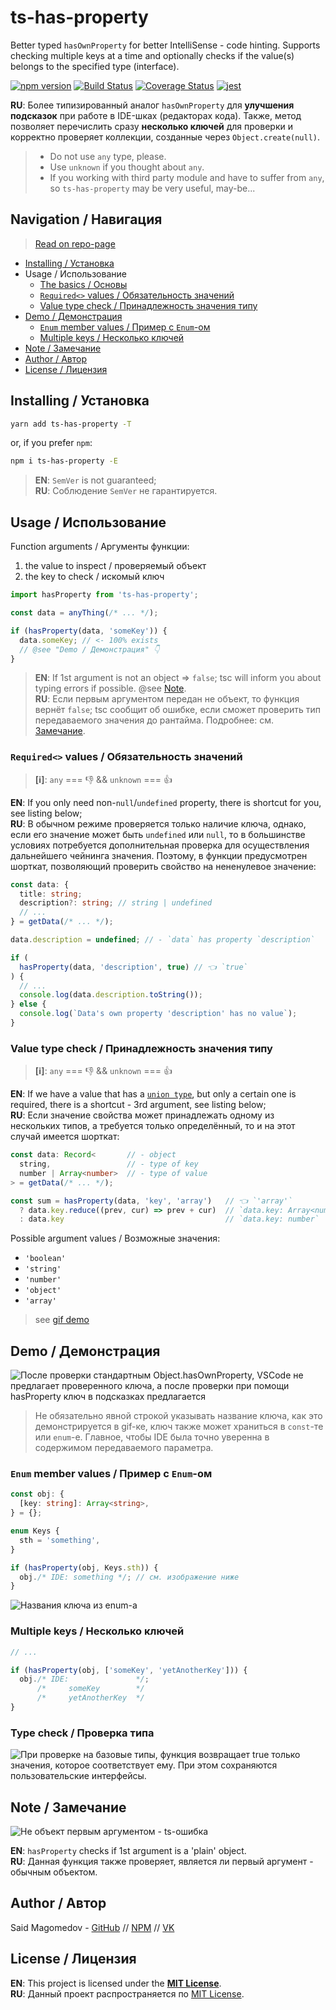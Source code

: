 # ts-has-property

Better typed `hasOwnProperty` for better IntelliSense - code hinting. Supports checking multiple keys at a time and optionally checks if the value(s) belongs to the specified type (interface).

[![npm version](https://badge.fury.io/js/ts-has-property.svg)](https://badge.fury.io/js/ts-has-property)
[![Build Status](https://travis-ci.com/said-m/ts-has-property.svg?branch=master)](https://travis-ci.com/said-m/ts-has-property)
[![Coverage Status](https://coveralls.io/repos/github/said-m/ts-has-property/badge.svg?branch=master)](https://coveralls.io/github/said-m/ts-has-property?branch=master)
[![jest](https://jestjs.io/img/jest-badge.svg)](https://github.com/facebook/jest)

**RU**: Более типизированный аналог `hasOwnProperty` для **улучшения подсказок** при работе в IDE-шках (редакторах кода). Также, метод позволяет перечислить сразу **несколько ключей** для проверки и корректно проверяет коллекции, созданные через `Object.create(null)`.

> * Do not use `any` type, please.
> * Use `unknown` if you thought about `any`.
> * If you working with third party module and have to suffer from `any`, so `ts-has-property` may be very useful, may-be...

## Navigation / Навигация

> [Read on repo-page](./README.md)

* [Installing / Установка](#Installing--Установка)
* Usage / Использование
  * [The basics / Основы](#Usage--Использование)
  * [`Required<>` values / Обязательность значений](#Required-values--Обязательность-значений)
  * [Value type check / Принадлежность значения типу](#Value-type-check--Принадлежность-значения-типу)
* [Demo / Демонстрация](#Demo--Демонстрация)
  * [`Enum` member values / Пример с `Enum`-ом](#Enum-member-values--Пример-с-Enum-ом)
  * [Multiple keys / Несколько ключей](#Multiple-keys--Несколько-ключей)
* [Note / Замечание](#Note--Замечание)
* [Author / Автор](#Author--Автор)
* [License / Лицензия](#License--Лицензия)

## Installing / Установка

```bash
yarn add ts-has-property -T
```
or, if you prefer `npm`:
```bash
npm i ts-has-property -E
```

> **EN**: `SemVer` is not guaranteed; \
> **RU**: Соблюдение `SemVer` не гарантируется.

## Usage / Использование

Function arguments / Аргументы функции:
1. the value to inspect / проверяемый объект
2. the key to check / искомый ключ

```ts
import hasProperty from 'ts-has-property';

const data = anyThing(/* ... */);

if (hasProperty(data, 'someKey')) {
  data.someKey; // <- 100% exists
  // @see "Demo / Демонстрация" 👇
}
```

> **EN**: If 1st argument is not an object => `false`; tsc will inform you about typing errors if possible. @see [Note](#note--замечание). \
> **RU**: Если первым аргументом передан не объект, то функция вернёт `false`; tsc сообщит об ошибке, если сможет проверить тип передаваемого значения до рантайма. Подробнее: см. [Замечание](#note--замечание).

### `Required<>` values / Обязательность значений

> **[ℹ️]**: `any` === 👎 && `unknown` === 👍

**EN**: If you only need non-`null`/`undefined` property, there is shortcut for you, see listing below; \
**RU**: В обычном режиме проверяется только наличие ключа, однако, если его значение может быть `undefined` или `null`, то в большинстве условиях потребуется дополнительная проверка для осуществления дальнейшего чейнинга значения. Поэтому, в функции предусмотрен шорткат, позволяющий проверить свойство на нененулевое значение:
```ts
const data: {
  title: string;
  description?: string; // string | undefined
  // ...
} = getData(/* ... */);

data.description = undefined; // - `data` has property `description`

if (
  hasProperty(data, 'description', true) // 👈 `true`
) {
  // ...
  console.log(data.description.toString());
} else {
  console.log(`Data's own property 'description' has no value`);
}
```

### Value type check / Принадлежность значения типу

> **[ℹ️]**: `any` === 👎 && `unknown` === 👍

**EN**: If we have a value that has a [`union type`](union-types), but only a certain one is required, there is a shortcut - 3rd argument, see listing below; \
**RU**: Если значение свойства может принадлежать одному из нескольких типов, а требуется только определённый, то и на этот случай имеется шорткат:
```ts
const data: Record<       // - object
  string,                 // - type of key
  number | Array<number>  // - type of value
> = getData(/* ... */);

const sum = hasProperty(data, 'key', 'array')   // 👈 `'array'`
  ? data.key.reduce((prev, cur) => prev + cur)  // `data.key: Array<number>`
  : data.key                                    // `data.key: number`
```

Possible argument values / Возможные значения:
* `'boolean'`
* `'string'`
* `'number'`
* `'object'`
* `'array'`

> see [gif demo](#Type-check--Проверка-типа)

## Demo / Демонстрация

![После проверки стандартным `Object.hasOwnProperty`, VSCode не предлагает проверенного ключа, а после проверки при помощи `hasProperty` ключ в подсказках предлагается](assets/demo.gif)

> Не обязательно явной строкой указывать название ключа, как это демонстрируется в gif-ке, ключ также может храниться в `const`-те или `enum`-е. Главное, чтобы IDE была точно уверенна в содержимом передаваемого параметра.

### `Enum` member values / Пример с `Enum`-ом

```ts
const obj: {
  [key: string]: Array<string>,
} = {};

enum Keys {
  sth = 'something',
}

if (hasProperty(obj, Keys.sth)) {
  obj./* IDE: something */; // см. изображение ниже
}
```

![Названия ключа из `enum`-а](assets/demo-enum.png)

### Multiple keys / Несколько ключей

```ts
// ...

if (hasProperty(obj, ['someKey', 'yetAnotherKey'])) {
  obj./* IDE:               */;
      /*     someKey        */
      /*     yetAnotherKey  */
}
```

### Type check / Проверка типа

![При проверке на базовые типы, функция возвращает `true` только значения, которое соответствует ему. При этом сохраняются пользовательские интерфейсы.](assets/demo-type-check.gif)

## Note / Замечание

![Не объект первым аргументом - ts-ошибка](assets/demo-not-object.png)

**EN**: `hasProperty` checks if 1st argument is a 'plain' object. \
**RU**: Данная функция также проверяет, является ли первый аргумент - обычным объектом.

## Author / Автор

Said Magomedov - [GitHub][github] // [NPM][npm] // [VK][vk]

## License / Лицензия

**EN**: This project is licensed under the [**MIT License**](LICENSE). \
**RU**: Данный проект распространяется по [MIT License](LICENSE).


[github]: https://github.com/said-m
[npm]: https://www.npmjs.com/~said-m
[vk]: https://vk.com/id266788473

[union-types]: https://www.typescriptlang.org/docs/handbook/advanced-types.html#union-types
